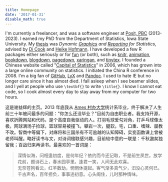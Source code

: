 ```yaml
---
title: Homepage
date: '2017-01-31'
disable_math: true
---
```


I'm currently a freelancer, and was a software engineer at [Posit,
PBC](https://posit.co) (2013-2023). I earned my PhD from the Department of
Statistics, Iowa State University. My
[thesis](https://lib.dr.iastate.edu/etd/13518/) was *Dynamic
[Graphics](https://github.com/ggobi/cranvas) and [Reporting](/knitr/) for
Statistics*, advised by [Di Cook](https://www.dicook.org) and [Heike
Hofmann](https://www.stat.iastate.edu/people/heike-hofmann). I have developed a
few R packages either seriously or for
[fun](https://cran.rstudio.com/package=fun) (or both), such as [knitr](/knitr/),
[animation](/animation/), [bookdown](https://bookdown.org),
[blogdown](https://github.com/rstudio/blogdown),
[pagedown](https://github.com/rstudio/pagedown),
[xaringan](https://slides.yihui.org/xaringan/), and [tinytex](/tinytex/). I
founded a Chinese website called "[Capital of Statistics](https://cosx.org)" in
2006, which has grown into a large online community on statistics. I initiated
the China R conference in 2008. I'm a big fan of
[GitHub](https://github.com/yihui), [LyX](https://www.lyx.org) and
[Pandoc](https://pandoc.org). I used to hate IE but no longer care since it has
almost died. I fall asleep when I see beamer slides, and I yell at people who
use `\textbf{}` to write `\title{}`. I know I cannot eat code, so I cook almost
every day to stay away from my computer for two hours.

这是谢益辉的主页。2013 年底我从 [Ames
村办大学](https://www.iastate.edu)统计系毕业，终于解决了人生前三十年被问最多的问题："你怎么还没毕业？"目前为自由职业者。我支持开源，喜欢折腾网站和代码，是个高度自我驱动的人。打羽毛球爱勾对角，打乒乓球像太极，网球满场子捡球，篮球容易被撞飞，攀岩一次，腿软。宅，口重、嗜辣、屡教不改。智商中等偏下，对麻将和三国杀有不可逾越的认知障碍，实变函数课上曾被老师叫醒。略好读书与文，对诗词楹联感兴趣，目前较中意的一联是：千秋邈矣独留我；百战归来再读书。最喜欢的一首词是：

> 深情似海，问相逢初度，是何年纪？依约而今还记取，不是前生夙世。放学花前，题诗石上，春水园亭里。逢君一笑，人间无此欢喜。  
> 无奈苍狗看云，红羊数劫，惘惘休提起。客气渐多真气少，汩没心灵何已。千古声名，百年担负，事事违初意。心头阁住，儿时那种情味。
